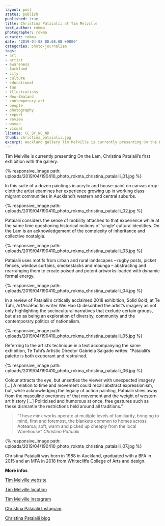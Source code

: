 ```yaml
---
layout: post
status: publish
published: true
title: Christina Pataialii at Tim Melville
text_author: rokma
photographer: rokma
curator: rokma
date: '2019-04-08 08:08:08 +0800'
categories: photo-journalism
tags:
- art
- artist
- awareness
- Auckland
- city
- culture
- educational
- fun
- illustrations
- New-Zealand
- contemporary-art
- people
- photography
- report
- review
- woman
- visual
license: CC_BY_NC_ND
thumb: christina_pataialii.jpg
excerpt: Auckland gallery Tim Melville is currently presenting On the Lam, Christina Pataialii’s first exhibition with them. In this suite of a dozen paintings in acrylic and house-paint on canvas drop-cloth the artist examines her experience growing up in working class migrant communities in Auckland’s western and central suburbs.
---
```



Tim Melville is currently presenting On the Lam, Christina Pataialii’s first exhibition with the gallery.

{% responsive_image path: uploads/2019/04/190410_photo_rokma_christina_pataialii_01.jpg %}

In this suite of a dozen paintings in acrylic and house-paint on canvas drop-cloth the artist examines her experience growing up in working class migrant communities in Auckland’s western and central suburbs.

{% responsive_image path: uploads/2019/04/190410_photo_rokma_christina_pataialii_02.jpg %}


Pataialii considers the sense of mobility attached to that experience while at the same time questioning historical notions of ‘single’ cultural identities. On the Lam is an acknowledgement of the complexity of inheritance and collective nostalgia.

{% responsive_image path: uploads/2019/04/190410_photo_rokma_christina_pataialii_03.jpg %}



Pataialii uses motifs from urban and rural landscapes – rugby posts, picket fences, window curtains, smokestacks and maunga – abstracting and rearranging them to create poised and potent artworks loaded with dynamic formal energy.


{% responsive_image path: uploads/2019/04/190410_photo_rokma_christina_pataialii_04.jpg %}


In a review of Pataialii’s critically acclaimed 2018 exhibition, Solid Gold, at Te Tuhi, ArtAsiaPacific writer Wei Hao Qi described the artist’s imagery as not only highlighting the sociocultural narratives that exclude certain groups, but also as being an exploration of diversity, community and the contemporary politics of nationalism.

{% responsive_image path: uploads/2019/04/190410_photo_rokma_christina_pataialii_05.jpg %}


Referring to the artist’s technique in a text accompanying the same exhibition, Te Tuhi’s Artistic Director Gabriela Salgado writes: “Pataialii’s palette is both exuberant and restrained.

{% responsive_image path: uploads/2019/04/190410_photo_rokma_christina_pataialii_06.jpg %}


Colour attracts the eye, but unsettles the viewer with unexpected imagery […] A relation to time and movement could recall abstract expressionism, but, while acknowledging the legacy of action painting, Pataialii shies away from the masculine overtones of that movement and the weight of western art history […] Politicised and humorous at once, free gestures such as these dismantle the restrictions held around all traditions.”

>"These mink works operate at multiple levels of familiarity, bringing to mind, first and foremost, the blankets common to homes across Aotearoa; soft, warm and picked up cheaply from the local Warehouse"  _Christina Pataialii_

{% responsive_image path: uploads/2019/04/190410_photo_rokma_christina_pataialii_07.jpg %}


Christina Pataialii was born in 1988 in Auckland, graduated with a BFA in 2015 and an MFA in 2018 from Whitecliffe College of Arts and design.

**More infos**

[Tim Melville website](http://www.timmelville.com/)

[Tim Melville location](https://goo.gl/maps/FgqFFT3CRGz)

[Tim Melville Instagram](https://www.instagram.com/timmelvillegallery/)

[Christina Pataialii Instagram](https://www.instagram.com/christina_pataialii/)

[Christina Pataialii blog](https://christinapataialiiblog.wordpress.com/)
